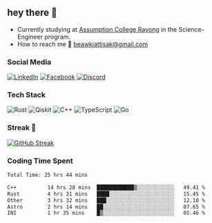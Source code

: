 ## hey there 👋

- Currently studying at [Assumption College Rayong](https://www.acr.ac.th) in the Science-Engineer program.
- How to reach me 🤔 [beawkiattisak@gmail.com](mailto:beawkiattisak@example.com)

### Social Media

[![LinkedIn](https://img.shields.io/badge/linkedin-%230077B5.svg?style=for-the-badge&logo=linkedin&logoColor=white)](https://www.linkedin.com/in/kiattisakbeaw/)
[![Facebook](https://img.shields.io/badge/Facebook-%231877F2.svg?style=for-the-badge&logo=Facebook&logoColor=white)](https://www.facebook.com/kiattisakbeawsanburee)
[![Discord](https://img.shields.io/badge/Discord-%235865F2.svg?style=for-the-badge&logo=discord&logoColor=white)](https://discord.gg/dgRsHb5duc)

### Tech Stack
![Rust](https://img.shields.io/badge/rust-%23000000.svg?style=for-the-badge&logo=rust&logoColor=white)
![Qiskit](https://img.shields.io/badge/Qiskit-%236929C4.svg?style=for-the-badge&logo=Qiskit&logoColor=white)
![C++](https://img.shields.io/badge/c++-%2300599C.svg?style=for-the-badge&logo=c%2B%2B&logoColor=white)
![TypeScript](https://img.shields.io/badge/typescript-%23007ACC.svg?style=for-the-badge&logo=typescript&logoColor=white)
![Go](https://img.shields.io/badge/go-%2300ADD8.svg?style=for-the-badge&logo=go&logoColor=white)


### Streak 🚀
[![GitHub Streak](https://streak-stats.demolab.com?user=beawkiattisak&theme=dark&hide_border=true)](https://git.io/streak-stats)
</div>

### Coding Time Spent
<!--START_SECTION:waka-->

```txt
Total Time: 25 hrs 44 mins

C++          14 hrs 28 mins  ████████████▒░░░░░░░░░░░░   49.41 %
Rust         4 hrs 31 mins   ████░░░░░░░░░░░░░░░░░░░░░   15.45 %
Other        3 hrs 32 mins   ███░░░░░░░░░░░░░░░░░░░░░░   12.10 %
Astro        2 hrs 14 mins   ██░░░░░░░░░░░░░░░░░░░░░░░   07.65 %
INI          1 hr 35 mins    █▒░░░░░░░░░░░░░░░░░░░░░░░   05.46 %
```

<!--END_SECTION:waka-->
